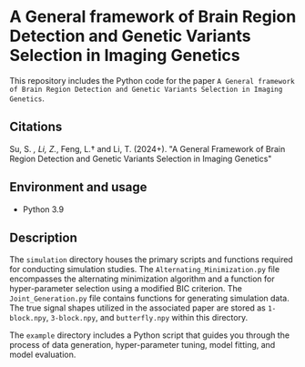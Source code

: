 # A General framework of Brain Region Detection and Genetic Variants Selection in Imaging Genetics
This repository includes the Python code for the paper `A General framework of Brain Region Detection and
Genetic Variants Selection in Imaging Genetics`.
## Citations
Su, S. *, Li, Z.*, Feng, L.† and Li, T. (2024+). "A General Framework of Brain Region Detection and Genetic Variants Selection in Imaging Genetics"
## Environment and usage
- Python 3.9

## Description

The `simulation` directory houses the primary scripts and functions required for conducting simulation studies. The `Alternating_Minimization.py` file encompasses the alternating minimization algorithm and a function for hyper-parameter selection using a modified BIC criterion. The `Joint_Generation.py` file contains functions for generating simulation data. The true signal shapes utilized in the associated paper are stored as `1-block.npy`, `3-block.npy`, and `butterfly.npy` within this directory.

The `example` directory includes a Python script that guides you through the process of data generation, hyper-parameter tuning, model fitting, and model evaluation.




